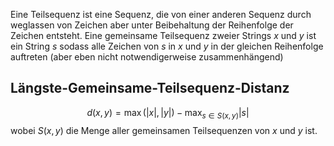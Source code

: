 
Eine Teilsequenz ist eine Sequenz, die von einer anderen Sequenz durch weglassen von Zeichen aber unter Beibehaltung der Reihenfolge der Zeichen entsteht.
Eine gemeinsame Teilsequenz zweier Strings $x$ und $y$ ist ein String $s$ sodass alle Zeichen von $s$ in $x$ und $y$ in der gleichen Reihenfolge auftreten (aber eben nicht notwendigerweise zusammenhängend)

## Längste-Gemeinsame-Teilsequenz-Distanz
$$d(x, y) = \max(|x|, |y|) - \max_{s\in S(x, y)}|s|$$
wobei $S(x, y)$ die Menge aller gemeinsamen Teilsequenzen von $x$ und $y$ ist.

